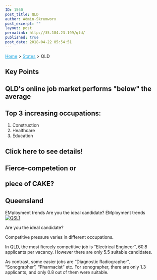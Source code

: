 ```yaml
---
ID: 1560
post_title: QLD
author: Admin-Skrumworx
post_excerpt: ""
layout: post
permalink: http://35.184.23.199/qld/
published: true
post_date: 2018-04-22 05:54:51
---
```

<p><a style="color: #1da7e2;" href="http://letsettle.net.au/">Home</a> &gt; <a style="color: #1da7e2;" href="http://letsettle.net.au/states/">States</a> &gt; QLD</p>		
			<h2>Key Points</h2>		
			<h2>QLD's online job market performs "below" the average</h2>		
			<h2>Top 3 increasing occupations:</h2>		
		<ol><li>Construction</li><li style="text-align: left;">Healthcare</li><li style="text-align: left;">Education</li></ol>		
			<h2>Click here to see details!</h2>		
			<h2>Fierce-competetion or<br><br>piece of CAKE?</h2>		
			<h2>Queensland</h2>		
									EMployment trends
									Are you the ideal candidate?
									EMployment trends
					<noscript><a href='#'><img alt='QSL1 ' src='https://public.tableau.com/static/images/it/it3_QLD1/QSL1/1_rss.png' style='border: none' /></a></noscript><object style="display: none;" width="300" height="150"><param name="host_url" value="https%3A%2F%2Fpublic.tableau.com%2F" /> <param name="embed_code_version" value="3" /> <param name="site_root" value="" /><param name="name" value="it3_QLD1/QSL1" /><param name="tabs" value="no" /><param name="toolbar" value="yes" /><param name="static_image" value="https://public.tableau.com/static/images/it/it3_QLD1/QSL1/1.png" /> <param name="animate_transition" value="yes" /><param name="display_static_image" value="yes" /><param name="display_spinner" value="yes" /><param name="display_overlay" value="yes" /><param name="display_count" value="yes" /><param name="filter" value="publish=yes" /></object><p></p>
									Are you the ideal candidate?
					<p>Competitive pressure varies in different occupations.</p><p>In QLD, the most fiercely competitive job is &#8220;Electrical Engineer&#8221;, 60.8 applicants per vacancy. However there are only 5.5 suitable candidates.</p><p>As contrast, some easier jobs are &#8220;Diagnostic Radiographer&#8221;, &#8220;Sonographer&#8221;, &#8220;Pharmacist&#8221; etc. For sonographer, there are only 1.3 applicants, and only 0.8 out of them were suitable.</p>